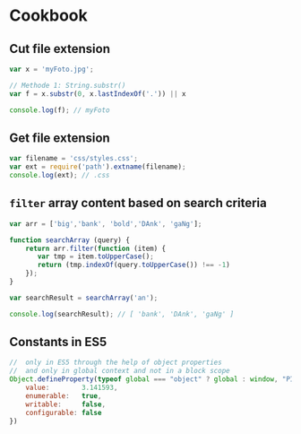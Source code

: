 # Cookbook

## Cut file extension

```javascript
var x = 'myFoto.jpg';

// Methode 1: String.substr()
var f = x.substr(0, x.lastIndexOf('.')) || x

console.log(f); // myFoto
```

## Get file extension
```javascript
var filename = 'css/styles.css';
var ext = require('path').extname(filename);
console.log(ext); // .css
```

## `filter` array content based on search criteria

```javascript
var arr = ['big','bank', 'bold','DAnk', 'gaNg'];

function searchArray (query) {
    return arr.filter(function (item) {
       var tmp = item.toUpperCase();
       return (tmp.indexOf(query.toUpperCase()) !== -1)
    });
}

var searchResult = searchArray('an');

console.log(searchResult); // [ 'bank', 'DAnk', 'gaNg' ]
```

## Constants in ES5
```javascript
//  only in ES5 through the help of object properties
//  and only in global context and not in a block scope
Object.defineProperty(typeof global === "object" ? global : window, "PI", {
    value:        3.141593,
    enumerable:   true,
    writable:     false,
    configurable: false
})
```
